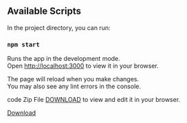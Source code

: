 ## Available Scripts

In the project directory, you can run:

### `npm start`

Runs the app in the development mode.\
Open [http://localhost:3000](http://localhost:3000) to view it in your browser.

The page will reload when you make changes.\
You may also see any lint errors in the console.

code Zip File [DOWNLOAD](https://github.com/Jovit-Mathew236/Mellow/archive/refs/heads/master.zip) to view and edit it in your browser.

<a href="https://github.com/Jovit-Mathew236/Mellow/archive/refs/heads/master.zip" color="white" background-color="green" padding="20px 30px" class="btn--success">Download</a>

